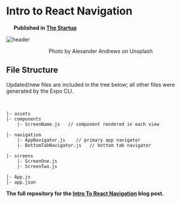 # Intro to React Navigation

<b style="margin-left: 20px">Published in <a href="https://medium.com/swlh">The Startup</a></b>

![header](https://miro.medium.com/fit/c/1400/420/1*0IHw8rky-Z8A9tUiRysCsA.png)

<p align=center>Photo by Alexander Andrews on Unsplash</p>

## File Structure

Updated/new files are included in the tree below; all other files were generated by the Expo CLI.

<br>

```
|- assets
|- components
    |- ScreenName.js   // component rendered in each view
    
|- navigation
    |- AppNavigator.js    // primary app navigator 
    |- BottomTabNavigator.js   // bottom tab navigator
    
|- screens
    |- ScreenOne.js
    |- ScreenTwo.js
    
|- App.js
|- app.json
```
**The full repository for the [Intro To React Navigation](https://medium.com/swlh/intro-to-react-navigation-1d8957fedfd1) blog post.** 
